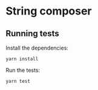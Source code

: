 # String composer



## Running tests

Install the dependencies:

    yarn install

Run the tests:

    yarn test